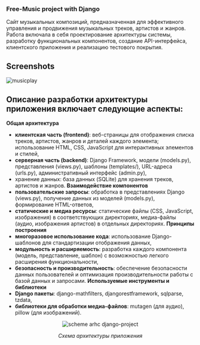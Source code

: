 ### Free-Music project with Django

<p>
  Сайт музыкальных композиций, предназначенная для эффективного управления и продвижения музыкальных треков, артистов и жанров. Работа включала в себя проектирование архитектуры системы, разработку функциональных компонентов, создание API-интерфейса, клиентского приложения и реализацию тестового покрытия.
</p>

## Screenshots
![musicplay](https://github.com/user-attachments/assets/39f14b67-ec98-4930-b123-5620d32a5b3b)

## Описание разработки архитектуры приложения включает следующие аспекты:
**Общая архитектура**
- **клиентская часть (frontend)**: веб-страницы для отображения списка треков, артистов, жанров и деталей каждого элемента; использование HTML, CSS, JavaScript для интерактивных элементов и стилей,
- **серверная часть (backend)**: Django Framework, модели (models.py), представления (views.py), шаблоны (templates/), URL-адреса (urls.py), административный интерфейс (admin.py),
- хранение данных: база данных (SQLite) для хранения треков, артистов и жанров.
**Взаимодействие компонентов**
- **пользовательские запросы**: обработка в представлениях Django (views.py), получение данных из моделей (models.py), формирование HTML-ответов,
- **статические и медиа ресурсы**: статические файлы (CSS, JavaScript, изображения) в соответствующих директориях, медиа-файлы (аудио, изображения артистов) в отдельных директориях.
**Принципы построения**
- **многоразовое использование кода**: использование Django-шаблонов для стандартизации отображения данных,
- **модульность и расширяемость**: разработка каждого компонента (модель, представление, шаблон) с возможностью легкого расширения функциональности,
- **безопасность и производительность**: обеспечение безопасности данных пользователей и оптимизация производительности работы с базой данных и запросами.
**Используемые инструменты и библиотеки**
- **Django пакеты**: django-mathfilters, djangorestframework, sqlparse, tzdata,
- **библиотеки для обработки медиа-файлов**: mutagen (для аудио), pillow (для изображений).

<div align="center">
    <img src="https://github.com/user-attachments/assets/95de8925-2104-4ea4-a408-be4f9558e0a9" alt="scheme arhc django-project"/>
    <p><em>Схема архитектуры приложения</em></p>
</div>


